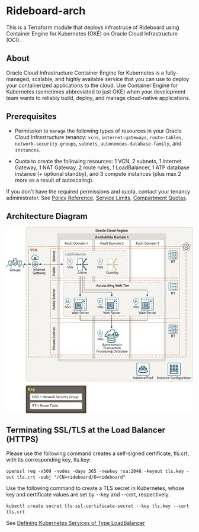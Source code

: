 # Rideboard-arch

This is a Terraform module that deploys infrastruce of Rideboard using Container Engine for Kubernetes (OKE) on Oracle Cloud Infrastructure (OCI).

## About

Oracle Cloud Infrastructure Container Engine for Kubernetes is a fully-managed, scalable, and highly available service that you can use to deploy your containerized applications to the cloud. Use Container Engine for Kubernetes (sometimes abbreviated to just OKE) when your development team wants to reliably build, deploy, and manage cloud-native applications.

## Prerequisites

- Permission to `manage` the following types of resources in your Oracle Cloud Infrastructure tenancy: `vcns`, `internet-gateways`, `route-tables`, `network-security-groups`, `subnets`, `autonomous-database-family`, and `instances`.

- Quota to create the following resources: 1 VCN, 2 subnets, 1 Internet Gateway, 1 NAT Gateway, 2 route rules, 1 LoadBalancer, 1 ATP database instance (+ optional standby), and 3 compute instances (plus max 2 more as a result of autoscaling).

If you don't have the required permissions and quota, contact your tenancy administrator. See [Policy Reference](https://docs.cloud.oracle.com/en-us/iaas/Content/Identity/Reference/policyreference.htm), [Service Limits](https://docs.cloud.oracle.com/en-us/iaas/Content/General/Concepts/servicelimits.htm), [Compartment Quotas](https://docs.cloud.oracle.com/iaas/Content/General/Concepts/resourcequotas.htm).

## Architecture Diagram

![](./images/autoscaling.png)

## Terminating SSL/TLS at the Load Balancer (HTTPS)

Please use the following command creates a self-signed certificate, tls.crt, with its corresponding key, tls.key:
```
openssl req -x509 -nodes -days 365 -newkey rsa:2048 -keyout tls.key -out tls.crt -subj "/CN=rideboard/O=rideboard"
```
Use the following command to create a TLS secret in Kubernetes, whose key and certificate values are set by --key and --cert, respectively.
```
kubectl create secret tls ssl-certificate-secret --key tls.key --cert tls.crt
```

See [Defining Kubernetes Services of Type LoadBalancer](https://docs.oracle.com/en-us/iaas/Content/ContEng/Tasks/contengcreatingloadbalancer.htm)